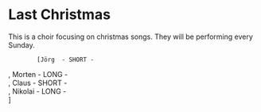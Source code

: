 # Last Christmas

This is a choir focusing on christmas songs.
They will be performing every Sunday.

            [Jörg  - SHORT -  
, Morten  - LONG -  
, Claus  - SHORT -  
, Nikolai  - LONG -  
]

